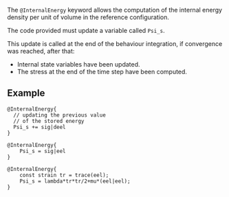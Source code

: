 The `@InternalEnergy` keyword allows the computation of the internal
energy density per unit of volume in the reference configuration.

The code provided must update a variable called `Psi_s`.

This update is called at the end of the behaviour integration, if
convergence was reached, after that:

- Internal state variables have been updated.
- The stress at the end of the time step have been computed.

## Example

~~~~ {#InternalEnergy .cpp}
@InternalEnergy{
  // updating the previous value
  // of the stored energy
  Psi_s += sig|deel
}
~~~~

~~~~ {#InternalEnergy2 .cpp}
@InternalEnergy{
	Psi_s = sig|eel
}
~~~~

~~~~ {#InternalEnergy2 .cpp}
@InternalEnergy{
	const strain tr = trace(eel);
	Psi_s = lambda*tr*tr/2+mu*(eel|eel);
}
~~~~
